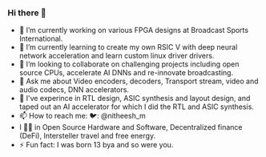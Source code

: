 ### Hi there 👋

- 🔭 I’m currently working on various FPGA designs at Broadcast Sports International.
- 🌱 I’m currently learning to create my own RSIC V with deep neural network acceleration and learn custom linux driver drivers.
- 👯 I’m looking to collaborate on challenging projects including open source CPUs, accelerate AI DNNs and re-innovate broadcasting. 
- 💬 Ask me about Video encoders, decoders, Transport stream, video and audio codecs, DNN accelerators.
- 💼 I've experince in RTL design, ASIC synthesis and layout design, and taped out an AI accelerator for which I did the RTL and ASIC synthesis. 
- 📫 How to reach me: 🐦: @nitheesh_m 
- I 🐝🍁 in Open Source Hardware and Software,  Decentralized finance (DeFi), Intersteller travel and free energy.
- ⚡ Fun fact: I was born 13 bya and so were you.
<!--
**nitheeshkm/nitheeshkm** is a ✨ _special_ ✨ repository because its `README.md` (this file) appears on your GitHub profile.

Here are some ideas to get you started:

- 🔭 I’m currently working on ...
- 🌱 I’m currently learning ...
- 👯 I’m looking to collaborate on ...
- 🤔 I’m looking for help with ...
- 💬 Ask me about ...
- 📫 How to reach me: ...
- 😄 Pronouns: ...
- ⚡ Fun fact: ...
-->
